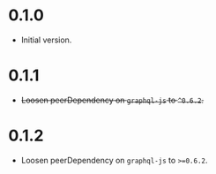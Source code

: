 # 0.1.0

* Initial version.

# 0.1.1

* ~~Loosen peerDependency on `graphql-js` to `^0.6.2`.~~

# 0.1.2

* Loosen peerDependency on `graphql-js` to `>=0.6.2`.
